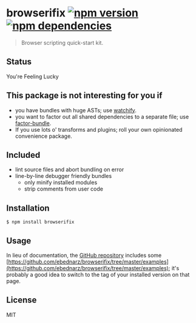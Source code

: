 # browserifix [![npm version][npm-image]][npm-url] [![npm dependencies][david-image]][david-url]

> Browser scripting quick-start kit.

## Status

You're Feeling Lucky

## This package is not interesting for you if

- you have bundles with huge ASTs; 
  use [watchify](https://www.npmjs.com/package/watchify).
- you want to factor out all shared dependencies to a separate file;
  use [factor-bundle](https://www.npmjs.com/package/factor-bundle).
- If you use lots o' transforms and plugins; 
  roll your own opinionated convenience package.

## Included

- lint source files and abort bundling on error
- line-by-line debugger friendly bundles
    - only minify installed modules
    - strip comments from user code

## Installation

    $ npm install browserifix
    
## Usage

In lieu of documentation, the 
[GitHub repository](https://github.com/ebednarz/browserifix) 
includes some
[https://github.com/ebednarz/browserifix/tree/master/examples](https://github.com/ebednarz/browserifix/tree/master/examples);
it's probably a good idea to switch to the tag of your installed version 
on that page.

## License

MIT

[david-image]: https://img.shields.io/david/ebednarz/browserifix.svg?style=flat-square
[david-url]: https://www.npmjs.com/package/browserifix
[npm-image]: https://img.shields.io/npm/v/browserifix.svg?style=flat-square
[npm-url]: https://www.npmjs.com/package/browserifix
